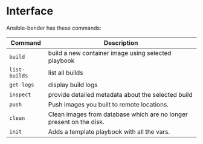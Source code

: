 # Interface

Ansible-bender has these commands:

Command | Description
--------|------------
`build` | build a new container image using selected playbook
`list-builds` | list all builds
`get-logs` | display build logs
`inspect` | provide detailed metadata about the selected build
`push` | Push images you built to remote locations.
`clean` | Clean images from database which are no longer present on the disk.
`init` | Adds a template playbook with all the vars.
